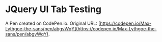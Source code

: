 # JQuery UI Tab Testing

A Pen created on CodePen.io. Original URL: [https://codepen.io/Max-Lythgoe-the-sans/pen/abgvWqY](https://codepen.io/Max-Lythgoe-the-sans/pen/abgvWqY).

